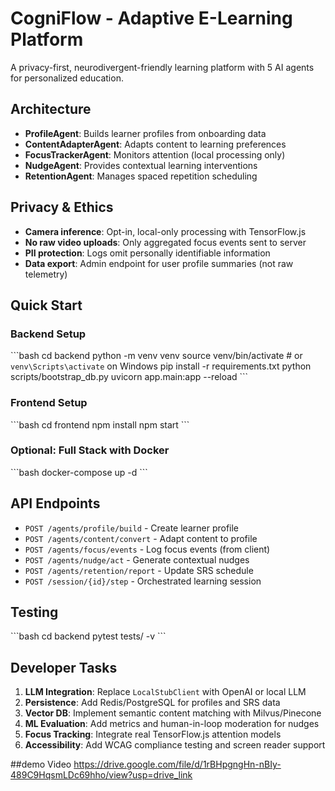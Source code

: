 # CogniFlow - Adaptive E-Learning Platform

A privacy-first, neurodivergent-friendly learning platform with 5 AI agents for personalized education.

## Architecture

- **ProfileAgent**: Builds learner profiles from onboarding data
- **ContentAdapterAgent**: Adapts content to learning preferences  
- **FocusTrackerAgent**: Monitors attention (local processing only)
- **NudgeAgent**: Provides contextual learning interventions
- **RetentionAgent**: Manages spaced repetition scheduling

## Privacy & Ethics

- **Camera inference**: Opt-in, local-only processing with TensorFlow.js
- **No raw video uploads**: Only aggregated focus events sent to server
- **PII protection**: Logs omit personally identifiable information
- **Data export**: Admin endpoint for user profile summaries (not raw telemetry)

## Quick Start

### Backend Setup
\`\`\`bash
cd backend
python -m venv venv
source venv/bin/activate  # or `venv\Scripts\activate` on Windows
pip install -r requirements.txt
python scripts/bootstrap_db.py
uvicorn app.main:app --reload
\`\`\`

### Frontend Setup
\`\`\`bash
cd frontend
npm install
npm start
\`\`\`

### Optional: Full Stack with Docker
\`\`\`bash
docker-compose up -d
\`\`\`

## API Endpoints

- `POST /agents/profile/build` - Create learner profile
- `POST /agents/content/convert` - Adapt content to profile
- `POST /agents/focus/events` - Log focus events (from client)
- `POST /agents/nudge/act` - Generate contextual nudges
- `POST /agents/retention/report` - Update SRS schedule
- `POST /session/{id}/step` - Orchestrated learning session

## Testing

\`\`\`bash
cd backend
pytest tests/ -v
\`\`\`

## Developer Tasks

1. **LLM Integration**: Replace `LocalStubClient` with OpenAI or local LLM
2. **Persistence**: Add Redis/PostgreSQL for profiles and SRS data
3. **Vector DB**: Implement semantic content matching with Milvus/Pinecone
4. **ML Evaluation**: Add metrics and human-in-loop moderation for nudges
5. **Focus Tracking**: Integrate real TensorFlow.js attention models
6. **Accessibility**: Add WCAG compliance testing and screen reader support

##demo Video
https://drive.google.com/file/d/1rBHpgngHn-nBIy-489C9HqsmLDc69hho/view?usp=drive_link
